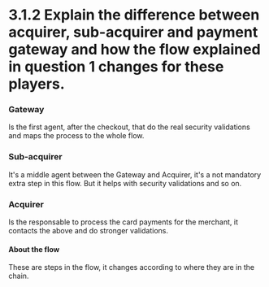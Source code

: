 # 3.1.2 Explain the difference between acquirer, sub-acquirer and payment gateway and how the flow explained in question 1 changes for these players.

### Gateway
Is the first agent, after the checkout, that do the real security validations and maps the process to the whole flow.

### Sub-acquirer
It's a middle agent between the Gateway and Acquirer, it's a not mandatory extra step in this flow. But it helps with security validations and so on.

### Acquirer
Is the responsable to process the card payments for the merchant, it contacts the above and do stronger validations.

#### About the flow
These are steps in the flow, it changes according to where they are in the chain.
